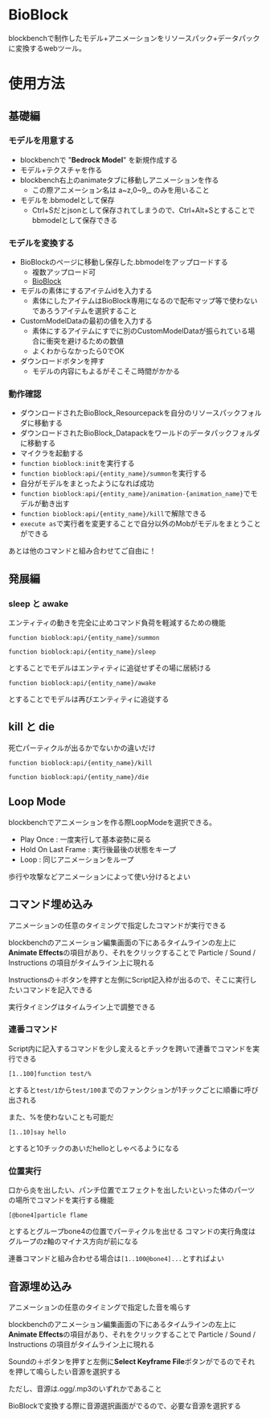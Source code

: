 # BioBlock
blockbenchで制作したモデル+アニメーションをリソースパック+データパックに変換するwebツール。

# 使用方法

## 基礎編

### モデルを用意する

- blockbenchで "**Bedrock Model**" を新規作成する
- モデル+テクスチャを作る
- blockbench右上のanimateタブに移動しアニメーションを作る
  - この際アニメーション名は a~z,0~9,_ のみを用いること
- モデルを.bbmodelとして保存
  - Ctrl+Sだとjsonとして保存されてしまうので、Ctrl+Alt+Sとすることでbbmodelとして保存できる

### モデルを変換する
- BioBlockのページに移動し保存した.bbmodelをアップロードする
  - 複数アップロード可
  - [BioBlock](https://txkodo.github.io/BioBlock/)
- モデルの素体にするアイテムidを入力する
  - 素体にしたアイテムはBioBlock専用になるので配布マップ等で使わないであろうアイテムを選択すること
- CustomModelDataの最初の値を入力する
  - 素体にするアイテムにすでに別のCustomModelDataが振られている場合に衝突を避けるための数値
  - よくわからなかったら0でOK
- ダウンロードボタンを押す
  - モデルの内容にもよるがそこそこ時間がかかる

### 動作確認
- ダウンロードされたBioBlock_Resourcepackを自分のリソースパックフォルダに移動する
- ダウンロードされたBioBlock_Datapackをワールドのデータパックフォルダに移動する
- マイクラを起動する
- `function bioblock:init`を実行する
- `function bioblock:api/{entity_name}/summon`を実行する
- 自分がモデルをまとったようになれば成功
- `function bioblock:api/{entity_name}/animation-{animation_name}`でモデルが動き出す
- `function bioblock:api/{entity_name}/kill`で解除できる
- `execute as`で実行者を変更することで自分以外のMobがモデルをまとうことができる

あとは他のコマンドと組み合わせてご自由に！

## 発展編

### sleep と awake
エンティティの動きを完全に止めコマンド負荷を軽減するための機能

```function bioblock:api/{entity_name}/summon```

```function bioblock:api/{entity_name}/sleep```

とすることでモデルはエンティティに追従せずその場に居続ける

`function bioblock:api/{entity_name}/awake`

とすることでモデルは再びエンティティに追従する

## kill と die
死亡パーティクルが出るかでないかの違いだけ

```function bioblock:api/{entity_name}/kill```

```function bioblock:api/{entity_name}/die```

## Loop Mode
blockbenchでアニメーションを作る際LoopModeを選択できる。

- Play Once : 一度実行して基本姿勢に戻る
- Hold On Last Frame : 実行後最後の状態をキープ
- Loop : 同じアニメーションをループ
  
歩行や攻撃などアニメーションによって使い分けるとよい

## コマンド埋め込み

アニメーションの任意のタイミングで指定したコマンドが実行できる

blockbenchのアニメーション編集画面の下にあるタイムラインの左上に**Animate Effects**の項目があり、それをクリックすることで
Particle / Sound / Instructions の項目がタイムライン上に現れる

Instructionsの＋ボタンを押すと左側にScript記入枠が出るので、そこに実行したいコマンドを記入できる

実行タイミングはタイムライン上で調整できる

### 連番コマンド
Script内に記入するコマンドを少し変えるとチックを跨いで連番でコマンドを実行できる

`[1..100]function test/%`

とすると`test/1`から`test/100`までのファンクションが1チックごとに順番に呼び出される

また、%を使わないことも可能だ

`[1..10]say hello`

とすると10チックのあいだhelloとしゃべるようになる

### 位置実行
口から炎を出したい、パンチ位置でエフェクトを出したいといった体のパーツの場所でコマンドを実行する機能

`[@bone4]particle flame`

とするとグループbone4の位置でパーティクルを出せる
コマンドの実行角度はグループのz軸のマイナス方向が前になる

連番コマンドと組み合わせる場合は`[1..100@bone4]...`とすればよい

## 音源埋め込み
アニメーションの任意のタイミングで指定した音を鳴らす

blockbenchのアニメーション編集画面の下にあるタイムラインの左上に**Animate Effects**の項目があり、それをクリックすることで
Particle / Sound / Instructions の項目がタイムライン上に現れる

Soundの＋ボタンを押すと左側に**Select Keyframe File**ボタンがでるのでそれを押して鳴らしたい音源を選択する

ただし、音源は.ogg/.mp3のいずれかであること

BioBlockで変換する際に音源選択画面がでるので、必要な音源を選択する